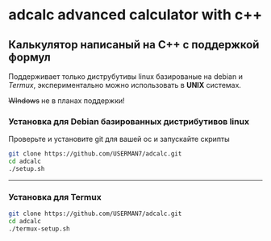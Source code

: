 # adcalc advanced calculator with **c++**
## Калькулятор написаный на C++ с поддержкой формул

Поддерживает только диструбутивы linux базированые на debian и *Termux*, экспериментально можно использовать в **UNIX** системах.

~~WIndows~~ не в планах поддержки!

### Установка для **Debian** базированных дистрибутивов linux
Проверьте и установите git для вашей ос и запускайте скрипты
```sh
git clone https://github.com/USERMAN7/adcalc.git
cd adcalc
./setup.sh
```

***

### Установка для **Termux**

```sh
git clone https://github.com/USERMAN7/adcalc.git
cd adcalc
./termux-setup.sh
```
